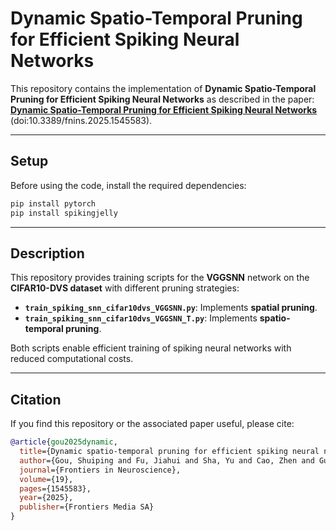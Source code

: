 # Dynamic Spatio-Temporal Pruning for Efficient Spiking Neural Networks

This repository contains the implementation of **Dynamic Spatio-Temporal Pruning for Efficient Spiking Neural Networks** as described in the paper:  
**[Dynamic Spatio-Temporal Pruning for Efficient Spiking Neural Networks](https://doi.org/10.3389/fnins.2025.1545583)** (doi:10.3389/fnins.2025.1545583).

---

## Setup

Before using the code, install the required dependencies:

```bash
pip install pytorch
pip install spikingjelly
```

---

## Description

This repository provides training scripts for the **VGGSNN** network on the **CIFAR10-DVS dataset** with different pruning strategies:

- **`train_spiking_snn_cifar10dvs_VGGSNN.py`**: Implements **spatial pruning**.
- **`train_spiking_snn_cifar10dvs_VGGSNN_T.py`**: Implements **spatio-temporal pruning**.

Both scripts enable efficient training of spiking neural networks with reduced computational costs.

---

## Citation

If you find this repository or the associated paper useful, please cite:

```bibtex
@article{gou2025dynamic,
  title={Dynamic spatio-temporal pruning for efficient spiking neural networks},
  author={Gou, Shuiping and Fu, Jiahui and Sha, Yu and Cao, Zhen and Guo, Zhang and Eshraghian, Jason K and Li, Ruimin and Jiao, Licheng},
  journal={Frontiers in Neuroscience},
  volume={19},
  pages={1545583},
  year={2025},
  publisher={Frontiers Media SA}
}
